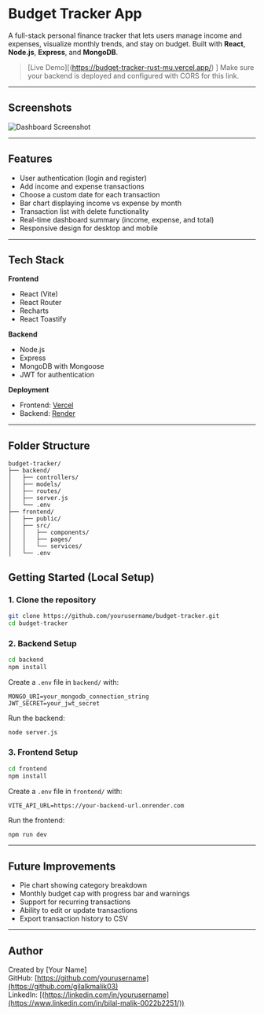 # Budget Tracker App

A full-stack personal finance tracker that lets users manage income and expenses, visualize monthly trends, and stay on budget. Built with **React**, **Node.js**, **Express**, and **MongoDB**.

> [Live Demo][(https://budget-tracker-rust-mu.vercel.app/) ]
> Make sure your backend is deployed and configured with CORS for this link.

---

## Screenshots

![Dashboard Screenshot](https://github.com/user-attachments/assets/6b833614-079d-40a9-9b4d-5e67cf344085)

---

## Features

- User authentication (login and register)
- Add income and expense transactions
- Choose a custom date for each transaction
- Bar chart displaying income vs expense by month
- Transaction list with delete functionality
- Real-time dashboard summary (income, expense, and total)
- Responsive design for desktop and mobile

---

## Tech Stack

**Frontend**
- React (Vite)
- React Router
- Recharts
- React Toastify

**Backend**
- Node.js
- Express
- MongoDB with Mongoose
- JWT for authentication

**Deployment**
- Frontend: [Vercel](https://vercel.com/)
- Backend: [Render](https://render.com/)

---

## Folder Structure
```
budget-tracker/
├── backend/
│   ├── controllers/
│   ├── models/
│   ├── routes/
│   ├── server.js
│   └── .env
├── frontend/
│   ├── public/
│   ├── src/
│   │   ├── components/
│   │   ├── pages/
│   │   └── services/
│   └── .env
```
## Getting Started (Local Setup)

### 1. Clone the repository
```bash
git clone https://github.com/yourusername/budget-tracker.git
cd budget-tracker
```

### 2. Backend Setup
```bash
cd backend
npm install
```

Create a `.env` file in `backend/` with:
```env
MONGO_URI=your_mongodb_connection_string
JWT_SECRET=your_jwt_secret
```

Run the backend:
```bash
node server.js
```

### 3. Frontend Setup
```bash
cd frontend
npm install
```

Create a `.env` file in `frontend/` with:
```env
VITE_API_URL=https://your-backend-url.onrender.com
```

Run the frontend:
```bash
npm run dev
```

---

## Future Improvements

- Pie chart showing category breakdown  
- Monthly budget cap with progress bar and warnings  
- Support for recurring transactions  
- Ability to edit or update transactions  
- Export transaction history to CSV  

---

## Author

Created by [Your Name]  
GitHub: [https://github.com/yourusername](https://github.com/gilalkmalik03)  
LinkedIn: [(https://linkedin.com/in/yourusername](https://www.linkedin.com/in/bilal-malik-0022b2251/))
